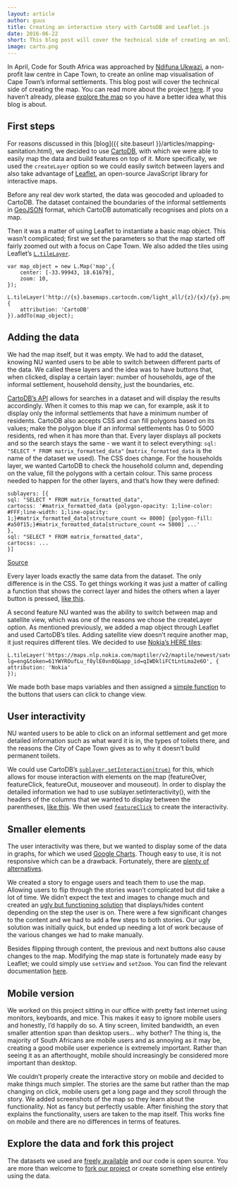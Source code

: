 ```yaml
---
layout: article
author: guus
title: Creating an interactive story with CartoDB and Leaflet.js
date: 2016-06-22
short: This blog post will cover the technical side of creating an online map visualisation of Cape Town’s informal settlements. 
image: carto.png
---
```


In April, Code for South Africa was approached by [Ndifuna Ukwazi](http://nu.org.za/), a non-profit law centre in Cape Town, to create an online map visualisation of Cape Town’s informal settlements. This blog post will cover the technical side of creating the map. You can read more about the project [here](http://code4sa.org/2016/06/22/mapping-sanitation.html). If you haven’t already, please [explore the map](http://ismaps.org.za) so you have a better idea what this blog is about.

## First steps

For reasons discussed in this [blog]({{ site.baseurl }}/articles/mapping-sanitation.html), we decided to use [CartoDB](https://carto.com/), with which we were able to easily map the data and build features on top of it. More specifically, we used the `createLayer` option so we could easily switch between layers and also take advantage of [Leaflet](https://leafletjs.com/), an open-source JavaScript library for interactive maps.

Before any real dev work started, the data was geocoded and uploaded to CartoDB. The dataset contained the boundaries of the informal settlements in [GeoJSON](https://en.wikipedia.org/wiki/GeoJSON) format, which CartoDB automatically recognises and plots on a map.

Then it was a matter of using Leaflet to instantiate a basic map object. This wasn’t complicated; first we set the parameters so that the map started off fairly zoomed out with a focus on Cape Town. We also added the tiles using Leaflet’s [`L.tileLayer`](https://leafletjs.com/reference-1.3.4.html#tilelayer).

```
var map_object = new L.Map('map',{
    center: [-33.99943, 18.61679],
    zoom: 10,
});

L.tileLayer('http://{s}.basemaps.cartocdn.com/light_all/{z}/{x}/{y}.png',{
    attribution: 'CartoDB'
}).addTo(map_object);
```

## Adding the data

We had the map itself, but it was empty. We had to add the dataset, knowing NU wanted users to be able to switch between different parts of the data. We called these layers and the idea was to have buttons that, when clicked, display a certain layer: number of households, age of the informal settlement, household density, just the boundaries, etc.

[CartoDB’s API](https://docs.cartodb.com/cartodb-platform/cartodb-js/api-methods/#cartodbcartodbsublayer) allows for searches in a dataset and will display the results accordingly. When it comes to this map we can, for example, ask it to display only the informal settlements that have a minimum number of residents. CartoDB also accepts CSS and can fill polygons based on its values; make the polygon blue if an informal settlements has 0 to 5000 residents, red when it has more than that. Every layer displays all pockets and so the search stays the same - we want it to select everything: `sql: "SELECT * FROM matrix_formatted_data"` (`matrix_formatted_data` is the name of the dataset we used). The CSS does change. For the households layer, we wanted CartoDB to check the household column and, depending on the value, fill the polygons with a certain colour. This same process needed to happen for the other layers, and that’s how they were defined:

```
sublayers: [{
sql: "SELECT * FROM matrix_formatted_data",
cartocss: '#matrix_formatted_data {polygon-opacity: 1;line-color: #FFF;line-width: 1;line-opacity: 1;}#matrix_formatted_data[structure_count <= 8000] {polygon-fill: #a50f15;}#matrix_formatted_data[structure_count <= 5000] ...'
},
sql: "SELECT * FROM matrix_formatted_data",
cartocss: ...
}]
```
[Source](https://github.com/Code4SA/ismaps/blob/master/js/map-control.js#L28)  

Every layer loads exactly the same data from the dataset. The only difference is in the CSS. To get things working it was just a matter of calling a function that shows the correct layer and hides the others when a layer button is pressed, [like this](https://github.com/Code4SA/ismaps/blob/master/js/map-control.js#L320).

A second feature NU wanted was the ability to switch between map and satellite view, which was one of the reasons we chose the createLayer option. As mentioned previously, we added a map object through Leaflet and used CartoDB’s tiles. Adding satellite view doesn’t require another map, it just requires different tiles. We decided to use [Nokia’s HERE tiles](https://developer.here.com/documentation/maps/topics/map-types.html):

```
L.tileLayer('https://maps.nlp.nokia.com/maptiler/v2/maptile/newest/satellite.day/{z}/{x}/{y}/256/png8?lg=eng&token=61YWYROufLu_f8ylE0vn0Q&app_id=qIWDkliFCtLntLma2e6O', {
attribution: 'Nokia'
});
```

We made both base maps variables and then assigned a [simple function](https://github.com/Code4SA/ismaps/blob/master/js/map-control.js#L172) to the buttons that users can click to change view.

## User interactivity

NU wanted users to be able to click on an informal settlement and get more detailed information such as what ward it is in, the types of toilets there, and the reasons the City of Cape Town gives as to why it doesn’t build permanent toilets.

We could use CartoDB’s [`sublayer.setInteraction(true)`](https://carto.com/docs/carto-engine/carto-js/api-methods/) for this, which allows for mouse interaction with elements on the map (featureOver, featureClick, featureOut, mouseover and mouseout). In order to display the detailed information we had to use sublayer.setInteractivity(), with the headers of the columns that we wanted to display between the parentheses, [like this](https://github.com/Code4SA/ismaps/blob/master/js/map-control.js#L102). We then used [`featureClick`](https://carto.com/docs/carto-engine/carto-js/events/) to create the interactivity.

## Smaller elements

The user interactivity was there, but we wanted to display some of the data in graphs, for which we used [Google Charts](https://developers.google.com/chart/). Though easy to use, it is not responsive which can be a drawback. Fortunately, there are [plenty of alternatives](https://www.sitepoint.com/15-best-javascript-charting-libraries/).

We created a story to engage users and teach them to use the map. Allowing users to flip through the stories wasn’t complicated but did take a lot of time. We didn’t expect the text and images to change much and created an [ugly but functioning solution](https://github.com/Code4SA/ismaps/blob/master/js/map-control.js#L637) that displays/hides content depending on the step the user is on. There were a few significant changes to the content and we had to add a few steps to both stories. Our ugly solution was initially quick, but ended up needing a lot of work because of the various changes we had to make manually.

Besides flipping through content, the previous and next buttons also cause changes to the map. Modifying the map state is fortunately made easy by Leaflet; we could simply use `setView` and `setZoom`. You can find the relevant documentation [here](https://leafletjs.com/reference-1.3.4.html#map-set-methods).

## Mobile version

We worked on this project sitting in our office with pretty fast internet using monitors, keyboards, and mice. This makes it easy to ignore mobile users and honestly, I’d happily do so. A tiny screen, limited bandwidth, an even smaller attention span than desktop users… why bother? The thing is, the majority of South Africans are mobile users and as annoying as it may be, creating a good mobile user experience is extremely important. Rather than seeing it as an afterthought, mobile should increasingly be considered more important than desktop.

We couldn’t properly create the interactive story on mobile and decided to make things much simpler. The stories are the same but rather than the map changing on click, mobile users get a long page and they scroll through the story. We added screenshots of the map so they learn about the functionality. Not as fancy but perfectly usable. After finishing the story that explains the functionality, users are taken to the map itself. This works fine on mobile and there are no differences in terms of features.

## Explore the data and fork this project

The datasets we used are [freely available](http://ismaps.org.za/disclosure.html) and our code is open source. You are more than welcome to [fork our project](https://github.com/Code4SA/ismaps) or create something else entirely using the data.
